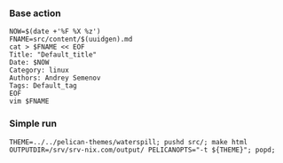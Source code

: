 ### Base action

    NOW=$(date +'%F %X %z')
    FNAME=src/content/$(uuidgen).md
    cat > $FNAME << EOF
    Title: "Default_title"
    Date: $NOW
    Category: linux
    Authors: Andrey Semenov
    Tags: Default_tag
    EOF
    vim $FNAME

### Simple run

    THEME=../../pelican-themes/waterspill; pushd src/; make html OUTPUTDIR=/srv/srv-nix.com/output/ PELICANOPTS="-t ${THEME}"; popd;

